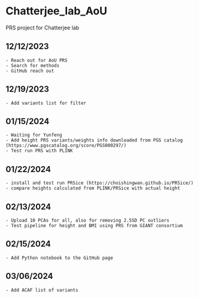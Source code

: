 # Chatterjee_lab_AoU
PRS project for Chatterjee lab

## 12/12/2023

    - Reach out for AoU PRS
    - Search for methods
    - GitHub reach out

## 12/19/2023
    
    - Add variants list for filter

## 01/15/2024

    - Waiting for Yunfeng
    - Add height PRS variants/weights info downloaded from PGS catalog (https://www.pgscatalog.org/score/PGS000297/) 
    - Test run PRS with PLINK

## 01/22/2024

    - install and test run PRSice (https://choishingwan.github.io/PRSice/)
    - compare heights calculated from PLINK/PRSice with actual height

## 02/13/2024

    - Upload 10 PCAs for all, also for removing 2.5SD PC outliers
    - Test pipeline for height and BMI using PRS from GIANT consortium

## 02/15/2024

    - Add Python notebook to the GitHub page

## 03/06/2024

    - Add ACAF list of variants

